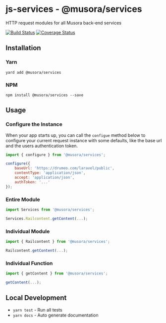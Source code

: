 # js-services - @musora/services
HTTP request modules for all Musora back-end services

[![Build Status](https://travis-ci.com/railroadmedia/js-services.png?branch=master)](https://travis-ci.com/railroadmedia/js-services)
[![Coverage Status](https://coveralls.io/repos/github/railroadmedia/js-services/badge.svg?branch=master)](https://coveralls.io/github/railroadmedia/js-services?branch=master)

## Installation

### Yarn
`yard add @musora/services`

### NPM
`npm install @musora/services --save`

## Usage

### Configure the Instance

When your app starts up, you can call the `configue` method below to configure your current
request instance with some defaults, like the base url and the users authentication token.

```javascript
import { configure } from '@musora/services';

configure({
    baseUrl: 'https://drumeo.com/laravel/public',
    contentType: 'application/json',
    accept: 'application/json',
    authToken: '...'
});
```

### Entire Module
```javascript
import Services from '@musora/services';

Services.Railcontent.getContent(...);
```

### Individual Module
```javascript
import { Railcontent } from '@musora/services';

Railcontent.getContent(...);
```

### Individual Function
```javascript
import { getContent } from '@musora/services';

getContent(...);
```

## Local Development

- `yarn test` - Run all tests
- `yarn docs` - Auto generate documentation
